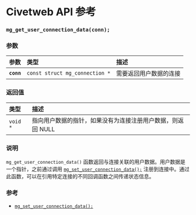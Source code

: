 # Civetweb API 参考

### `mg_get_user_connection_data(conn);`

### 参数

| 参数 | 类型 | 描述 |
| :--- | :--- | :--- |
| **`conn`** | `const struct mg_connection *` | 需要返回用户数据的连接 |

### 返回值

| 类型 | 描述 |
| :--- | :--- |
| `void *` | 指向用户数据的指针，如果没有为连接注册用户数据，则返回 NULL |

### 说明

`mg_get_user_connection_data()` 函数返回与连接关联的用户数据。用户数据是一个指针，之前通过调用 [`mg_set_user_connection_data();`](mg_set_user_connection_data.md) 注册到连接中。通过此函数，可以在引用特定连接的不同回调函数之间传递状态信息。

### 参考

* [`mg_set_user_connection_data();`](mg_set_user_connection_data.md)